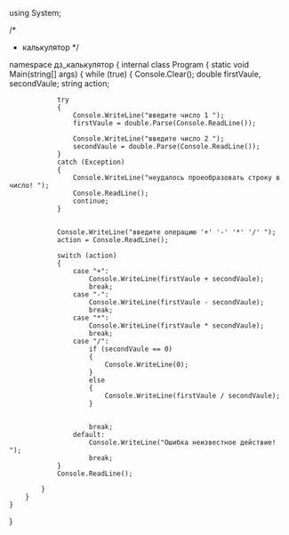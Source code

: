 using System;


/*
 *  калькулятор
 */

namespace дз_калькулятор
{
    internal class Program
    {
        static void Main(string[] args)
        {
            while (true)
            {
                Console.Clear();
                double firstVaule, secondVaule;
                string action;

                try
                {
                    Console.WriteLine("введите число 1 ");
                    firstVaule = double.Parse(Console.ReadLine());

                    Console.WriteLine("введите число 2 ");
                    secondVaule = double.Parse(Console.ReadLine());
                }
                catch (Exception)
                {
                    Console.WriteLine("неудалось проеобразовать строкy в число! ");
                    Console.ReadLine();
                    continue;
                }


                Console.WriteLine("введите операцию '+' '-' '*' '/' ");
                action = Console.ReadLine();

                switch (action)
                {
                    case "+":
                        Console.WriteLine(firstVaule + secondVaule);
                        break;
                    case "-":
                        Console.WriteLine(firstVaule - secondVaule);
                        break;
                    case "*":
                        Console.WriteLine(firstVaule * secondVaule);
                        break;
                    case "/":
                        if (secondVaule == 0)
                        {
                            Console.WriteLine(0);
                        }
                        else
                        {
                            Console.WriteLine(firstVaule / secondVaule);
                        }


                        break;
                    default:
                        Console.WriteLine("Ошибка неизвестное действие! ");
                        break;
                }
                Console.ReadLine();

            }
        }
    }
}

